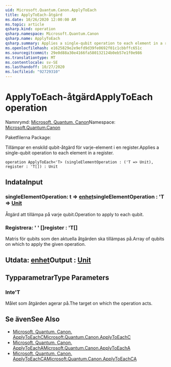 ```yaml
---
uid: Microsoft.Quantum.Canon.ApplyToEach
title: ApplyToEach-åtgärd
ms.date: 10/26/2020 12:00:00 AM
ms.topic: article
qsharp.kind: operation
qsharp.namespace: Microsoft.Quantum.Canon
qsharp.name: ApplyToEach
qsharp.summary: Applies a single-qubit operation to each element in a register.
ms.openlocfilehash: e1625829e2e9efd9d39fe0692f01c1cbbffc651c
ms.sourcegitcommit: 29e0d88a30e4166fa580132124b0eb57e1f0e986
ms.translationtype: MT
ms.contentlocale: sv-SE
ms.lasthandoff: 10/27/2020
ms.locfileid: "92729310"
---
```

# <a name="applytoeach-operation"></a><span data-ttu-id="20be7-102">ApplyToEach-åtgärd</span><span class="sxs-lookup"><span data-stu-id="20be7-102">ApplyToEach operation</span></span>

<span data-ttu-id="20be7-103">Namnrymd: [Microsoft. Quantum. Canon](xref:Microsoft.Quantum.Canon)</span><span class="sxs-lookup"><span data-stu-id="20be7-103">Namespace: [Microsoft.Quantum.Canon](xref:Microsoft.Quantum.Canon)</span></span>

<span data-ttu-id="20be7-104">Paketfilerna [](https://nuget.org/packages/)</span><span class="sxs-lookup"><span data-stu-id="20be7-104">Package: [](https://nuget.org/packages/)</span></span>


<span data-ttu-id="20be7-105">Tillämpar en enskild qubit-åtgärd för varje-element i en register.</span><span class="sxs-lookup"><span data-stu-id="20be7-105">Applies a single-qubit operation to each element in a register.</span></span>

```qsharp
operation ApplyToEach<'T> (singleElementOperation : ('T => Unit), register : 'T[]) : Unit
```


## <a name="input"></a><span data-ttu-id="20be7-106">Indata</span><span class="sxs-lookup"><span data-stu-id="20be7-106">Input</span></span>

### <a name="singleelementoperation--t--unit"></a><span data-ttu-id="20be7-107">singleElementOperation: t => [enhet](xref:microsoft.quantum.lang-ref.unit)</span><span class="sxs-lookup"><span data-stu-id="20be7-107">singleElementOperation : 'T => [Unit](xref:microsoft.quantum.lang-ref.unit)</span></span> 

<span data-ttu-id="20be7-108">Åtgärd att tillämpa på varje qubit.</span><span class="sxs-lookup"><span data-stu-id="20be7-108">Operation to apply to each qubit.</span></span>


### <a name="register--t"></a><span data-ttu-id="20be7-109">Registrera: ' ' []</span><span class="sxs-lookup"><span data-stu-id="20be7-109">register : 'T[]</span></span>

<span data-ttu-id="20be7-110">Matris för qubits som den aktuella åtgärden ska tillämpas på.</span><span class="sxs-lookup"><span data-stu-id="20be7-110">Array of qubits on which to apply the given operation.</span></span>



## <a name="output--unit"></a><span data-ttu-id="20be7-111">Utdata: [enhet](xref:microsoft.quantum.lang-ref.unit)</span><span class="sxs-lookup"><span data-stu-id="20be7-111">Output : [Unit](xref:microsoft.quantum.lang-ref.unit)</span></span>



## <a name="type-parameters"></a><span data-ttu-id="20be7-112">Typparametrar</span><span class="sxs-lookup"><span data-stu-id="20be7-112">Type Parameters</span></span>

### <a name="t"></a><span data-ttu-id="20be7-113">Inte</span><span class="sxs-lookup"><span data-stu-id="20be7-113">'T</span></span>

<span data-ttu-id="20be7-114">Målet som åtgärden agerar på.</span><span class="sxs-lookup"><span data-stu-id="20be7-114">The target on which the operation acts.</span></span>

## <a name="see-also"></a><span data-ttu-id="20be7-115">Se även</span><span class="sxs-lookup"><span data-stu-id="20be7-115">See Also</span></span>

- [<span data-ttu-id="20be7-116">Microsoft. Quantum. Canon. ApplyToEachC</span><span class="sxs-lookup"><span data-stu-id="20be7-116">Microsoft.Quantum.Canon.ApplyToEachC</span></span>](xref:Microsoft.Quantum.Canon.ApplyToEachC)
- [<span data-ttu-id="20be7-117">Microsoft. Quantum. Canon. ApplyToEachA</span><span class="sxs-lookup"><span data-stu-id="20be7-117">Microsoft.Quantum.Canon.ApplyToEachA</span></span>](xref:Microsoft.Quantum.Canon.ApplyToEachA)
- [<span data-ttu-id="20be7-118">Microsoft. Quantum. Canon. ApplyToEachCA</span><span class="sxs-lookup"><span data-stu-id="20be7-118">Microsoft.Quantum.Canon.ApplyToEachCA</span></span>](xref:Microsoft.Quantum.Canon.ApplyToEachCA)